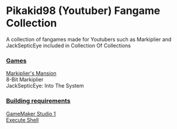 # Pikakid98 (Youtuber) Fangame Collection
A collection of fangames made for Youtubers such as Markiplier and JackSepticEye included in Collection Of Collections

### <b><u>Games</b></u>

[Markiplier's Mansion](https://github.com/Git-Pikakid98/markipliers-mansion-demo)
\
8-Bit Markiplier
\
JackSepticEye: Into The System

### <b><u>Building requirements</b></u>

[GameMaker Studio 1](https://gminstall.yoyogames.com/downloads/gm-studio/GMStudio-Installer-1.4.9999.exe)
\
[Execute Shell](https://marketplace.gamemaker.io/assets/575/execute-shell)
